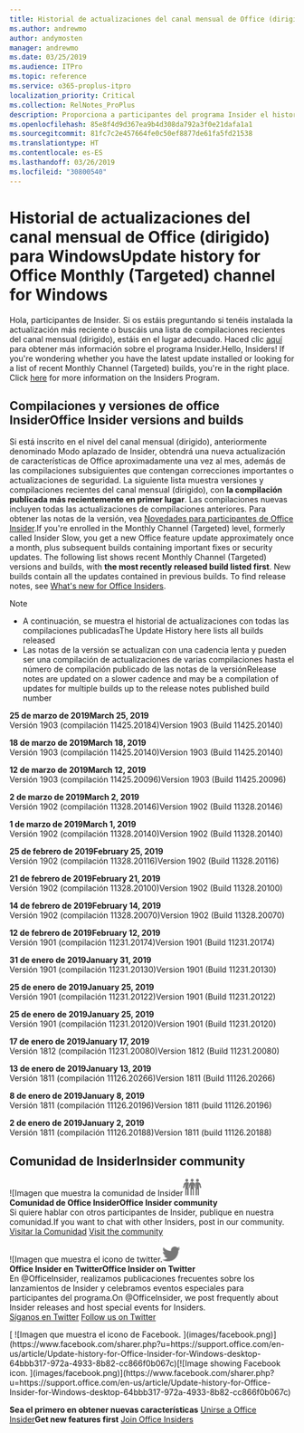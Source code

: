 ```yaml
---
title: Historial de actualizaciones del canal mensual de Office (dirigido)
ms.author: andrewmo
author: andymosten
manager: andrewmo
ms.date: 03/25/2019
ms.audience: ITPro
ms.topic: reference
ms.service: o365-proplus-itpro
localization_priority: Critical
ms.collection: RelNotes_ProPlus
description: Proporciona a participantes del programa Insider el historial de actualizaciones de los lanzamientos del canal mensual de Office (dirigido) para versiones de escritorio de Windows
ms.openlocfilehash: 85e8f4d9d367ea9b4d308da792a3f0e21dafa1a1
ms.sourcegitcommit: 81fc7c2e457664fe0c50ef8877de61fa5fd21538
ms.translationtype: HT
ms.contentlocale: es-ES
ms.lasthandoff: 03/26/2019
ms.locfileid: "30800540"
---
```

# <a name="update-history-for-office-monthly-targeted-channel-for-windows"></a><span data-ttu-id="2f4ab-103">Historial de actualizaciones del canal mensual de Office (dirigido) para Windows</span><span class="sxs-lookup"><span data-stu-id="2f4ab-103">Update history for Office Monthly (Targeted) channel for Windows</span></span>

<span data-ttu-id="2f4ab-p101">Hola, participantes de Insider. Si os estáis preguntando si tenéis instalada la actualización más reciente o buscáis una lista de compilaciones recientes del canal mensual (dirigido), estáis en el lugar adecuado. Haced clic [aquí](https://insider.office.com/) para obtener más información sobre el programa Insider.</span><span class="sxs-lookup"><span data-stu-id="2f4ab-p101">Hello, Insiders! If you're wondering whether you have the latest update installed or looking for a list of recent Monthly Channel (Targeted) builds, you're in the right place. Click [here](https://insider.office.com/) for more information on the Insiders Program.</span></span>

## <a name="office-insider-versions-and-builds"></a><span data-ttu-id="2f4ab-107">Compilaciones y versiones de office Insider</span><span class="sxs-lookup"><span data-stu-id="2f4ab-107">Office Insider versions and builds</span></span>

<span data-ttu-id="2f4ab-p102">Si está inscrito en el nivel del canal mensual (dirigido), anteriormente denominado Modo aplazado de Insider, obtendrá una nueva actualización de características de Office aproximadamente una vez al mes, además de las compilaciones subsiguientes que contengan correcciones importantes o actualizaciones de seguridad. La siguiente lista muestra versiones y compilaciones recientes del canal mensual (dirigido), con **la compilación publicada más recientemente en primer lugar**. Las compilaciones nuevas incluyen todas las actualizaciones de compilaciones anteriores. Para obtener las notas de la versión, vea [Novedades para participantes de Office Insider](https://support.office.com/es-ES/article/what-s-new-for-office-insiders-c152d1e2-96ff-4ce9-8c14-e74e13847a24).</span><span class="sxs-lookup"><span data-stu-id="2f4ab-p102">If you're enrolled in the Monthly Channel (Targeted) level, formerly called Insider Slow, you get a new Office feature update approximately once a month, plus subsequent builds containing important fixes or security updates. The following list shows recent Monthly Channel (Targeted) versions and builds, with **the most recently released build listed first**. New builds contain all the updates contained in previous builds. To find release notes, see [What's new for Office Insiders](https://support.office.com/es-ES/article/what-s-new-for-office-insiders-c152d1e2-96ff-4ce9-8c14-e74e13847a24).</span></span>

> [!NOTE]
> - <span data-ttu-id="2f4ab-112">A continuación, se muestra el historial de actualizaciones con todas las compilaciones publicadas</span><span class="sxs-lookup"><span data-stu-id="2f4ab-112">The Update History here lists all builds released</span></span>
> - <span data-ttu-id="2f4ab-113">Las notas de la versión se actualizan con una cadencia lenta y pueden ser una compilación de actualizaciones de varias compilaciones hasta el número de compilación publicado de las notas de la versión</span><span class="sxs-lookup"><span data-stu-id="2f4ab-113">Release notes are updated on a slower cadence and may be a compilation of updates for multiple builds up to the release notes published build number</span></span>

<span data-ttu-id="2f4ab-114">**25 de marzo de 2019**</span><span class="sxs-lookup"><span data-stu-id="2f4ab-114">**March 25, 2019**</span></span><br/> <span data-ttu-id="2f4ab-115">Versión 1903 (compilación 11425.20184)</span><span class="sxs-lookup"><span data-stu-id="2f4ab-115">Version 1903 (Build 11425.20140)</span></span><br/>

<span data-ttu-id="2f4ab-116">**18 de marzo de 2019**</span><span class="sxs-lookup"><span data-stu-id="2f4ab-116">**March 18, 2019**</span></span><br/> <span data-ttu-id="2f4ab-117">Versión 1903 (compilación 11425.20140)</span><span class="sxs-lookup"><span data-stu-id="2f4ab-117">Version 1903 (Build 11425.20140)</span></span><br/>

<span data-ttu-id="2f4ab-118">**12 de marzo de 2019**</span><span class="sxs-lookup"><span data-stu-id="2f4ab-118">**March 12, 2019**</span></span><br/> <span data-ttu-id="2f4ab-119">Versión 1903 (compilación 11425.20096)</span><span class="sxs-lookup"><span data-stu-id="2f4ab-119">Version 1903 (Build 11425.20096)</span></span><br/>

<span data-ttu-id="2f4ab-120">**2 de marzo de 2019**</span><span class="sxs-lookup"><span data-stu-id="2f4ab-120">**March 2, 2019**</span></span><br/> <span data-ttu-id="2f4ab-121">Versión 1902 (compilación 11328.20146)</span><span class="sxs-lookup"><span data-stu-id="2f4ab-121">Version 1902 (Build 11328.20146)</span></span><br/>

<span data-ttu-id="2f4ab-122">**1 de marzo de 2019**</span><span class="sxs-lookup"><span data-stu-id="2f4ab-122">**March 1, 2019**</span></span><br/> <span data-ttu-id="2f4ab-123">Versión 1902 (compilación 11328.20140)</span><span class="sxs-lookup"><span data-stu-id="2f4ab-123">Version 1902 (Build 11328.20140)</span></span><br/>

<span data-ttu-id="2f4ab-124">**25 de febrero de 2019**</span><span class="sxs-lookup"><span data-stu-id="2f4ab-124">**February 25, 2019**</span></span><br/> <span data-ttu-id="2f4ab-125">Versión 1902 (compilación 11328.20116)</span><span class="sxs-lookup"><span data-stu-id="2f4ab-125">Version 1902 (Build 11328.20116)</span></span><br/>

<span data-ttu-id="2f4ab-126">**21 de febrero de 2019**</span><span class="sxs-lookup"><span data-stu-id="2f4ab-126">**February 21, 2019**</span></span><br/> <span data-ttu-id="2f4ab-127">Versión 1902 (compilación 11328.20100)</span><span class="sxs-lookup"><span data-stu-id="2f4ab-127">Version 1902 (Build 11328.20100)</span></span><br/>

<span data-ttu-id="2f4ab-128">**14 de febrero de 2019**</span><span class="sxs-lookup"><span data-stu-id="2f4ab-128">**February 14, 2019**</span></span><br/> <span data-ttu-id="2f4ab-129">Versión 1902 (compilación 11328.20070)</span><span class="sxs-lookup"><span data-stu-id="2f4ab-129">Version 1902 (Build 11328.20070)</span></span><br/>

<span data-ttu-id="2f4ab-130">**12 de febrero de 2019**</span><span class="sxs-lookup"><span data-stu-id="2f4ab-130">**February 12, 2019**</span></span><br/> <span data-ttu-id="2f4ab-131">Versión 1901 (compilación 11231.20174)</span><span class="sxs-lookup"><span data-stu-id="2f4ab-131">Version 1901 (Build 11231.20174)</span></span><br/>

<span data-ttu-id="2f4ab-132">**31 de enero de 2019**</span><span class="sxs-lookup"><span data-stu-id="2f4ab-132">**January 31, 2019**</span></span><br/> <span data-ttu-id="2f4ab-133">Versión 1901 (compilación 11231.20130)</span><span class="sxs-lookup"><span data-stu-id="2f4ab-133">Version 1901 (Build 11231.20130)</span></span><br/> 

<span data-ttu-id="2f4ab-134">**25 de enero de 2019**</span><span class="sxs-lookup"><span data-stu-id="2f4ab-134">**January 25, 2019**</span></span><br/> <span data-ttu-id="2f4ab-135">Versión 1901 (compilación 11231.20122)</span><span class="sxs-lookup"><span data-stu-id="2f4ab-135">Version 1901 (Build 11231.20122)</span></span><br/> 

<span data-ttu-id="2f4ab-136">**25 de enero de 2019**</span><span class="sxs-lookup"><span data-stu-id="2f4ab-136">**January 25, 2019**</span></span><br/> <span data-ttu-id="2f4ab-137">Versión 1901 (compilación 11231.20120)</span><span class="sxs-lookup"><span data-stu-id="2f4ab-137">Version 1901 (Build 11231.20120)</span></span><br/> 

<span data-ttu-id="2f4ab-138">**17 de enero de 2019**</span><span class="sxs-lookup"><span data-stu-id="2f4ab-138">**January 17, 2019**</span></span><br/> <span data-ttu-id="2f4ab-139">Versión 1812 (compilación 11231.20080)</span><span class="sxs-lookup"><span data-stu-id="2f4ab-139">Version 1812 (Build 11231.20080)</span></span><br/> 

<span data-ttu-id="2f4ab-140">**13 de enero de 2019**</span><span class="sxs-lookup"><span data-stu-id="2f4ab-140">**January 13, 2019**</span></span><br/> <span data-ttu-id="2f4ab-141">Versión 1811 (compilación 11126.20266)</span><span class="sxs-lookup"><span data-stu-id="2f4ab-141">Version 1811 (Build 11126.20266)</span></span><br/>

<span data-ttu-id="2f4ab-142">**8 de enero de 2019**</span><span class="sxs-lookup"><span data-stu-id="2f4ab-142">**January 8, 2019**</span></span><br/> <span data-ttu-id="2f4ab-143">Versión 1811 (compilación 11126.20196)</span><span class="sxs-lookup"><span data-stu-id="2f4ab-143">Version 1811 (build 11126.20196)</span></span><br/> 

<span data-ttu-id="2f4ab-144">**2 de enero de 2019**</span><span class="sxs-lookup"><span data-stu-id="2f4ab-144">**January 2, 2019**</span></span><br/> <span data-ttu-id="2f4ab-145">Versión 1811 (compilación 11126.20188)</span><span class="sxs-lookup"><span data-stu-id="2f4ab-145">Version 1811 (build 11126.20188)</span></span><br/> 


## <a name="insider-community"></a><span data-ttu-id="2f4ab-146">Comunidad de Insider</span><span class="sxs-lookup"><span data-stu-id="2f4ab-146">Insider community</span></span>

<span data-ttu-id="2f4ab-147">![Imagen que muestra la comunidad de Insider</span><span class="sxs-lookup"><span data-stu-id="2f4ab-147">![Image showing insider community.</span></span> ](images/insidercommunity.png)<br/>
<span data-ttu-id="2f4ab-148">**Comunidad de Office Insider**</span><span class="sxs-lookup"><span data-stu-id="2f4ab-148">**Office Insider community**</span></span><br/> <span data-ttu-id="2f4ab-149">Si quiere hablar con otros participantes de Insider, publique en nuestra comunidad.</span><span class="sxs-lookup"><span data-stu-id="2f4ab-149">If you want to chat with other Insiders, post in our community.</span></span><br/><span data-ttu-id="2f4ab-150"> 
[Visitar la Comunidad](https://go.microsoft.com/fwlink/?linkid=843493)</span><span class="sxs-lookup"><span data-stu-id="2f4ab-150"> 
[Visit the community](https://go.microsoft.com/fwlink/?linkid=843493)</span></span><br/> 

<span data-ttu-id="2f4ab-151">![Imagen que muestra el icono de twitter.</span><span class="sxs-lookup"><span data-stu-id="2f4ab-151">![Image showing twitter icon.</span></span> ](images/twitter.png)<br/>
<span data-ttu-id="2f4ab-152">**Office Insider en Twitter**</span><span class="sxs-lookup"><span data-stu-id="2f4ab-152">**Office Insider on Twitter**</span></span><br/> <span data-ttu-id="2f4ab-153">En @OfficeInsider, realizamos publicaciones frecuentes sobre los lanzamientos de Insider y celebramos eventos especiales para participantes del programa.</span><span class="sxs-lookup"><span data-stu-id="2f4ab-153">On @OfficeInsider, we post frequently about Insider releases and host special events for Insiders.</span></span><br/><span data-ttu-id="2f4ab-154"> 
[Síganos en Twitter](https://go.microsoft.com/fwlink/?linkid=717717)</span><span class="sxs-lookup"><span data-stu-id="2f4ab-154"> 
[Follow us on Twitter](https://go.microsoft.com/fwlink/?linkid=717717)</span></span><br/> 

<span data-ttu-id="2f4ab-155">
  [
  ![Imagen que muestra el icono de Facebook. ](images/facebook.png)](https://www.facebook.com/sharer.php?u=https://support.office.com/en-us/article/Update-history-for-Office-Insider-for-Windows-desktop-64bbb317-972a-4933-8b82-cc866f0b067c)</span><span class="sxs-lookup"><span data-stu-id="2f4ab-155">[![Image showing Facebook icon. ](images/facebook.png)](https://www.facebook.com/sharer.php?u=https://support.office.com/en-us/article/Update-history-for-Office-Insider-for-Windows-desktop-64bbb317-972a-4933-8b82-cc866f0b067c)</span></span>       


<span data-ttu-id="2f4ab-156">**Sea el primero en obtener nuevas características**
[Unirse a Office Insider](https://insider.office.com/)</span><span class="sxs-lookup"><span data-stu-id="2f4ab-156">**Get new features first**
[Join Office Insiders](https://insider.office.com/)</span></span>